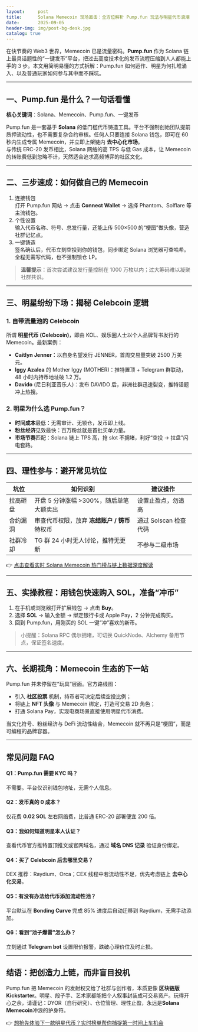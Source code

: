 ```yaml
---
layout:     post
title:      Solana Memecoin 现场直击：全方位解析 Pump.fun 玩法与明星代币浪潮
date:       2025-09-05
header-img: img/post-bg-desk.jpg
catalog: true
---
```


在快节奏的 Web3 世界，Memecoin 已是流量密码。**Pump.fun** 作为 Solana 链上最具话题性的“一键发币”平台，把过去高度技术化的发币流程压缩到人人都能上手的 3 步。本文用简明易懂的方式拆解：Pump.fun 如何运作、明星为何扎堆涌入、以及普通玩家如何参与其中而不踩坑。

---

## 一、Pump.fun 是什么？一句话看懂

**核心关键词**：Solana、Memecoin、Pump.fun、一键发币

Pump.fun 是一套基于 **Solana** 的低门槛代币铸造工具。平台不强制创始团队提前质押流动性，也不需要复杂合约审核。任何人只要连接 Solana 钱包，即可在 60 秒内生成专属 Memecoin，并立即上架链内 **去中心化市场**。  
与传统 ERC-20 发币相比，Solana 网络的高 TPS 与低 Gas 成本，让 Memecoin 的转账费低到忽略不计，天然适合追求高频博弈的社区文化。

---

## 二、三步速成：如何做自己的 Memecoin

1. 连接钱包  
   打开 Pump.fun 网站 → 点击 **Connect Wallet** → 选择 Phantom、Solflare 等主流钱包。  
2. 个性设置  
   输入代币名称、符号、总发行量，还能上传 500×500 的“梗图”做头像，营造社群记忆点。  
3. 一键铸造  
   签名确认后，代币立刻空投到你的钱包，同步绑定 Solana 浏览器可查哈希。全程无需写代码，也不强制锁仓 LP。  

> **温馨提示**：首次尝试建议发行量控制在 1000 万枚以内；过大筹码难以凝聚社群共识。

---

## 三、明星纷纷下场：揭秘 Celebcoin 逻辑

### 1. 自带流量池的 Celebcoin

所谓 **明星代币 (Celebcoin)**，即由 KOL、娱乐圈人士以个人品牌背书发行的 Memecoin。最新案例：

- **Caitlyn Jenner**：以自身名望发行 JENNER，首周交易量突破 2500 万美元。  
- **Iggy Azalea** 的 Mother Iggy (MOTHER)：推特置顶 + Telegram 群联动，48 小时内持币地址破 1.2 万。  
- **Davido** (尼日利亚音乐人)：发布 DAVIDO 后，非洲社群迅速裂变，推特话题冲上热搜。

### 2. 明星为什么选 Pump.fun？

- **时间成本**最低：无需审计、无锁仓，发币即上线。  
- **粉丝经济**见效最快：百万粉丝就是首批买单力量。  
- **市场节奏**匹配：Solana 链上 TPS 高，抢 slot 不拥堵，利好“空投 → 拉盘”闪电套路。  

---

## 四、理性参与：避开常见坑位

| 坑位 | 如何识别 | 建议操作 |
|------|----------|---------|
| 拉高砸盘 | 开盘 5 分钟涨幅 >300%，随后单笔大额卖出 | 设置止盈点，勿追高 |
| 合约漏洞 | 审查代币权限，放弃 **冻结账户 / 铸币** 特权币 | 通过 Solscan 检查代码 |
| 社群冷却 | TG 群 24 小时无人讨论，推特无更新 | 不参与二级市场 |

👉 [点击查看实时 Solana Memecoin 热门榜与链上数据深度解读](https://okxdog.com/)

---

## 五、实操教程：用钱包快速购入 SOL，准备“冲币”

1. 在手机或浏览器打开扩展钱包 → 点击 **Buy**。  
2. 选择 **SOL** → 输入金额 → 绑定银行卡或 Apple Pay，2 分钟完成购买。  
3. 回到 Pump.fun，用刚买的 SOL 一键“冲”喜欢的新币。  

> 小提醒：Solana RPC 偶尔拥堵，可切换 QuickNode、Alchemy 备用节点，保证签名速度。

---

## 六、长期视角：Memecoin 生态的下一站

Pump.fun 并未停留在“玩具”层面。官方路线图：

- 引入 **社区投票** 机制，持币者可决定后续空投比例；  
- 将链上 **NFT 头像** 与 Memecoin 绑定，打造可交易 2D 角色；  
- 打通 Solana Pay，实现电商场景直接使用明星代币消费。  

当文化符号、粉丝经济与 DeFi 流动性结合，Memecoin 就不再只是“梗图”，而是可编程的品牌容器。

---

## 常见问题 FAQ

#### Q1：Pump.fun 需要 KYC 吗？  
不需要。平台仅识别钱包地址，无需个人信息。

#### Q2：发币真的 0 成本？  
仅花费 **0.02 SOL** 左右网络费，比普通 ERC-20 部署便宜 200 倍。

#### Q3：我如何知道明星本人认证？  
查看代币官方推特置顶推文或官网域名，通过 **域名 DNS 记录** 验证身份绑定。

#### Q4：买了 Celebcoin 后去哪里交易？  
DEX 推荐：Raydium、Orca；CEX 线程中若流动性不足，优先考虑链上 **去中心化交易**。

#### Q5：有没有办法给代币添加流动性池？  
平台默认在 **Bonding Curve** 完成 85% 进度后自动迁移到 Raydium，无需手动添加。

#### Q6：看到“池子爆雷”怎么办？  
立刻通过 **Telegram bot** 设置限价报警，跌破心理价位及时止损。

---

## 结语：把创造力上链，而非盲目投机

Pump.fun 把 Memecoin 的发射权交给了社群与创作者，本质更像 **区块链版 Kickstarter**。明星、段子手、艺术家都能把个人叙事封装成可交易资产。玩得开心之余，请谨记：DYOR（自行研究）、仓位管理、理性止盈，永远是**Solana Memecoin**冲浪的护身符。

👉 [想抢先体验下一款明星代币？实时榜单帮你捕捉第一时间上车机会](https://okxdog.com/)